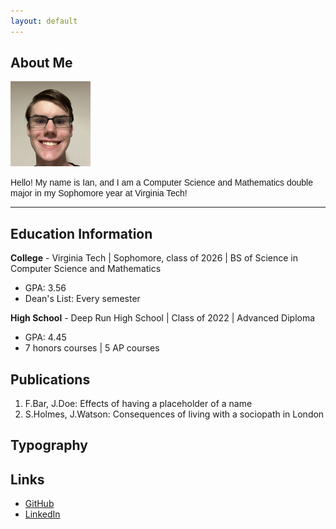 ```yaml
---
layout: default
---
```


## About Me

<img class="profile-picture" src="Ian.jpg">

<span style="font-family: Arial">Hello! My name is Ian, and I am a Computer Science and Mathematics double major in my Sophomore year at Virginia Tech!</span>

---
## Education Information

**College** - Virginia Tech | Sophomore, class of 2026 | BS of Science in Computer Science and Mathematics
- GPA: 3.56
- Dean's List: Every semester

**High School** - Deep Run High School | Class of 2022 | Advanced Diploma
- GPA: 4.45
- 7 honors courses | 5 AP courses

## Publications

1. F.Bar, J.Doe: Effects of having a placeholder of a name
2. S.Holmes, J.Watson: Consequences of living with a sociopath in London

## Typography

## Links
* [GitHub](https://github.com/Red-Lattice)
* [LinkedIn](https://www.linkedin.com/in/dewittdoucette/)

